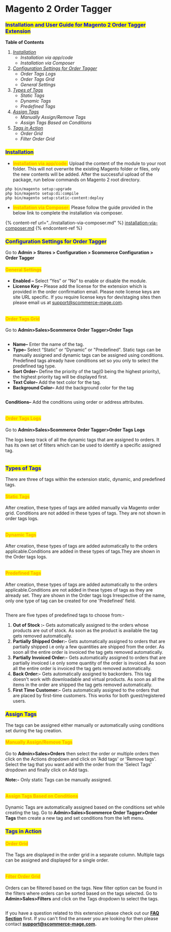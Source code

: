 # Magento 2 Order Tagger

### <mark style="color:blue;">Installation and User Guide for Magento 2 Order Tagger Extension</mark>

**Table of Contents**

1. [_Installation_ ](magento-2-order-tagger.md#\_bookmark0)
   * _Installation via app/code_&#x20;
   * _Installation via Composer_
2. [_Configuration Settings for Order Tagger_](magento-2-order-tagger.md#\_bookmark3)
   * _Order Tags Logs_
   * _Order Tags Grid_
   * _General Settings_&#x20;
3. [_Types of Tags_](magento-2-order-tagger.md#\_bookmark3-1)
   * _Static Tags_
   * _Dynamic Tags_
   * _Predefined Tags_
4. [_Assign Tags_](magento-2-order-tagger.md#\_bookmark3-1)
   * _Manually Assign/Remove Tags_&#x20;
   * _Assign Tags Based on Conditions_
5. [_Tags in Action_](magento-2-order-tagger.md#\_bookmark3-2)
   * _Order Grid_
   * _Filter Order Grid_

### <mark style="color:blue;">Installation</mark> <a href="#bookmark0" id="bookmark0"></a>

* <mark style="color:orange;">**Installation via app/code:**</mark> Upload the content of the module to your root folder. This will not overwrite the existing Magento folder or files, only the new contents will be added. After the successful upload of the package, run below commands on Magento 2 root directory.

```
php bin/magento setup:upgrade
php bin/magento setup:di:compile
php bin/magento setup:static-content:deploy
```

* <mark style="color:orange;">**Installation via Composer:**</mark> Please follow the guide provided in the below link to complete the installation via composer.

{% content-ref url="../installation-via-composer.md" %}
[installation-via-composer.md](../installation-via-composer.md)
{% endcontent-ref %}

### <mark style="color:blue;">Configuration Settings for Order Tagger</mark> <a href="#bookmark3" id="bookmark3"></a>

Go to **Admin > Stores > Configuration > Scommerce Configuration > Order Tagger**

#### <mark style="color:orange;">General Settings</mark> <a href="#bookmark4" id="bookmark4"></a>

* **Enabled –** Select “Yes” or “No” to enable or disable the module.
* **License Key –** Please add the license for the extension which is provided in the order confirmation email. Please note license keys are site URL specific. If you require license keys for dev/staging sites then please email us at [support@scommerce-mage.com](mailto:support@scommerce-mage.com).

<figure><img src="../../.gitbook/assets/image (80).png" alt=""><figcaption></figcaption></figure>

#### <mark style="color:orange;">Order Tags Grid</mark> <a href="#bookmark4" id="bookmark4"></a>

Go to **Admin>Sales>Scommerce Order Tagger>Order Tags**

<figure><img src="../../.gitbook/assets/image (43).png" alt=""><figcaption></figcaption></figure>

* **Name–** Enter the name of the tag.
* **Type–** Select “Static” or “Dynamic” or "Predefined". Static tags can be manually assigned and dynamic tags can be assigned using conditions. Predefined tags already have conditions set so you only to select the predefined tag type.
* **Sort Order–** Define the priority of the tag(0 being the highest priority), the highest priority tag will be displayed first.&#x20;
* **Text Color–** Add the text color for the tag.
* **Background Color–** Add the background color for the tag

<figure><img src="../../.gitbook/assets/image (23) (1).png" alt=""><figcaption></figcaption></figure>

**Conditions–** Add the conditions using order or address attributes.

<figure><img src="../../.gitbook/assets/newtag2_50.png" alt=""><figcaption></figcaption></figure>

#### <mark style="color:orange;">Order Tags Logs</mark> <a href="#bookmark4" id="bookmark4"></a>

Go to **Admin>Sales>Scommerce Order Tagger>Order Tags Logs**

The logs keep track of all the dynamic tags that are assigned to orders. It has its own set of filters which can be used to identify a specific assigned tag.

<figure><img src="../../.gitbook/assets/image (38).png" alt=""><figcaption></figcaption></figure>

### <mark style="color:blue;">Types of Tags</mark> <a href="#bookmark3" id="bookmark3"></a>

There are three of tags within the extension static, dynamic, and predefined tags.&#x20;

#### <mark style="color:orange;">Static Tags</mark> <a href="#bookmark4" id="bookmark4"></a>

After creation, these types of tags are added manually via Magento order grid. Conditions are not added in these types of tags. They are not shown in order tags logs.

<figure><img src="../../.gitbook/assets/image (55).png" alt=""><figcaption></figcaption></figure>

#### <mark style="color:orange;">Dynamic Tags</mark> <a href="#bookmark4" id="bookmark4"></a>

After creation, these types of tags are added automatically to the orders applicable.Conditions are added in these types of tags.They are shown in the Order tags logs.

<figure><img src="../../.gitbook/assets/image (52).png" alt=""><figcaption></figcaption></figure>

#### <mark style="color:orange;">Predefined Tags</mark> <a href="#bookmark4" id="bookmark4"></a>

After creation, these types of tags are added automatically to the orders applicable.Conditions are not added in these types of tags as they are already set. They are shown in the Order tags logs Irrespective of the name, only one type of tag can be created for one 'Predefined' field.

<figure><img src="../../.gitbook/assets/image (28).png" alt=""><figcaption></figcaption></figure>

There are five types of predefined tags to choose from:-

1. **Out of Stock :-** Gets automatically assigned to the orders whose products are out of stock. As soon as the product is available the tag gets removed automatically.
2. **Partially Shipped Order:-** Gets automatically assigned to orders that are partially shipped i.e only a few quantities are shipped from the order. As soon all the entire order is invoiced the tag gets removed automatically.&#x20;
3. **Partially Invoiced Order:-** Gets automatically assigned to orders that are partially invoiced i.e only some quantity of the order is invoiced. As soon all the entire order is invoiced the tag gets removed automatically.&#x20;
4. **Back Order:-** Gets automatically assigned to backorders. This tag doesn't work with downloadable and virtual products. As soon as all the items in the order are shipped the tag gets removed automatically.
5. **First Time Customer:-** Gets automatically assigned to the orders that are placed by first-time customers. This works for both guest/registered users.

### <mark style="color:blue;">Assign Tags</mark> <a href="#bookmark3" id="bookmark3"></a>

The tags can be assigned either manually or automatically using conditions set during the tag creation.&#x20;

#### <mark style="color:orange;">Manually Assign/Remove Tags</mark> <a href="#bookmark4" id="bookmark4"></a>

Go to **Admin>Sales>Orders** then select the order or multiple orders then click on the Actions dropdown and click on 'Add tags' or 'Remove tags'. Select the tag that you want add with the order from the 'Select Tags' dropdown and finally click on Add tags. &#x20;

**Note:-** Only static Tags can be manually assigned.

<figure><img src="../../.gitbook/assets/manuallyassigntags_50.png" alt=""><figcaption></figcaption></figure>

#### <mark style="color:orange;">Assign Tags Based on Conditions</mark> <a href="#bookmark4" id="bookmark4"></a>

Dynamic Tags are automatically assigned based on the conditions set while creating the tag. Go to **Admin>Sales>Scommerce Order Tagger>Order Tags** then create a new tag and set conditions from the left menu.&#x20;

### <mark style="color:blue;">Tags in Action</mark> <a href="#bookmark3" id="bookmark3"></a>

#### <mark style="color:orange;">Order Grid</mark> <a href="#bookmark4" id="bookmark4"></a>

The Tags are displayed in the order grid in a separate column. Multiple tags can be assigned and displayed for a single order.

<figure><img src="../../.gitbook/assets/image (74).png" alt=""><figcaption></figcaption></figure>

#### <mark style="color:orange;">Filter Order Grid</mark> <a href="#bookmark4" id="bookmark4"></a>

Orders can be filtered based on the tags. New filter option can be found in the filters where orders can be sorted based on the tags selected. Go to **Admin>Sales>Filters** and click on the Tags dropdown to select the tags.&#x20;

<figure><img src="../../.gitbook/assets/image (50).png" alt=""><figcaption></figcaption></figure>

If you have a question related to this extension please check out our [**FAQ Section**](https://www.scommerce-mage.com/magento-2-order-tagger.html#customfaq) first. If you can't find the answer you are looking for then please contact [**support@scommerce-mage.com**](mailto:core@scommerce-mage.com)**.**
